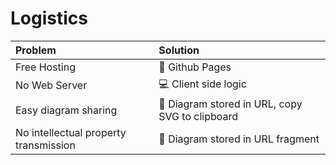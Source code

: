 # Logistics

| Problem                               | Solution                                       |
|:--------------------------------------|:-----------------------------------------------|
| Free Hosting                          | 🐙 Github Pages                                 |
| No Web Server                         | 💻 Client side logic                            |
| Easy diagram sharing                  | 🔖 Diagram stored in URL, copy SVG to clipboard |
| No intellectual property transmission | 🔖 Diagram stored in URL fragment               |
